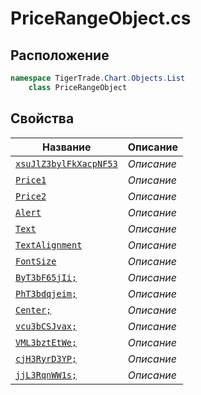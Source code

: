 
# PriceRangeObject.cs
## Расположение
```csharp
namespace TigerTrade.Chart.Objects.List  
    class PriceRangeObject
```

## Свойства
| Название | Описание |
| --- | --- |
| [`xsuJlZ3bylFkXacpNF53`](./svoistva/xsuJlZ3bylFkXacpNF53.md) | *Описание* |
| [`Price1`](./svoistva/Price1.md) | *Описание* |
| [`Price2`](./svoistva/Price2.md) | *Описание* |
| [`Alert`](./svoistva/Alert.md) | *Описание* |
| [`Text`](./svoistva/Text.md) | *Описание* |
| [`TextAlignment`](./svoistva/TextAlignment.md) | *Описание* |
| [`FontSize`](./svoistva/FontSize.md) | *Описание* |
| [`ByT3bF65jIi;`](./svoistva/ByT3bF65jIi;.md) | *Описание* |
| [`PhT3bdqjeim;`](./svoistva/PhT3bdqjeim;.md) | *Описание* |
| [`Center;`](./svoistva/Center;.md) | *Описание* |
| [`vcu3bCSJvax;`](./svoistva/vcu3bCSJvax;.md) | *Описание* |
| [`VML3bztEtWe;`](./svoistva/VML3bztEtWe;.md) | *Описание* |
| [`cjH3RyrD3YP;`](./svoistva/cjH3RyrD3YP;.md) | *Описание* |
| [`jjL3RqnWW1s;`](./svoistva/jjL3RqnWW1s;.md) | *Описание* |
